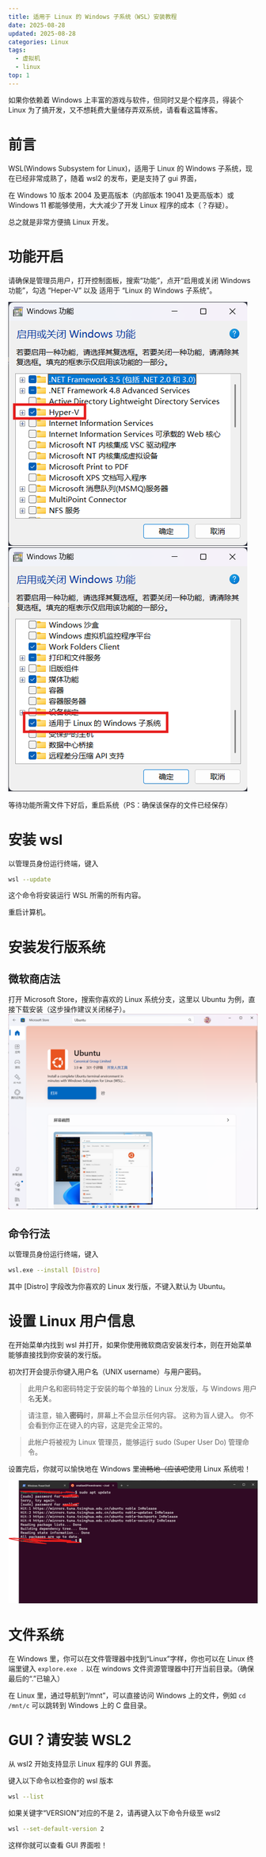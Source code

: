 ```yaml
---
title: 适用于 Linux 的 Windows 子系统（WSL）安装教程
date: 2025-08-28
updated: 2025-08-28
categories: Linux
tags:
  - 虚拟机
  - linux
top: 1
---
```


如果你依赖着 Windows 上丰富的游戏与软件，但同时又是个程序员，得装个 Linux 为了搞开发，又不想耗费大量储存弄双系统，请看看这篇博客。

<!-- more -->

# 前言

WSL(Windows Subsystem for Linux)，适用于 Linux 的 Windows 子系统，现在已经非常成熟了，随着 wsl2 的发布，更是支持了 gui 界面，

在 Windows 10 版本 2004 及更高版本（内部版本 19041 及更高版本）或 Windows 11 都能够使用，大大减少了开发 Linux 程序的成本（？存疑）。

总之就是非常方便搞 Linux 开发。

# 功能开启

请确保是管理员用户，打开控制面板，搜索“功能”，点开“启用或关闭 Windows 功能”，勾选 “Heper-V” 以及 适用于 “Linux 的 Windows 子系统”。

![](1.png)
![](2.png)

等待功能所需文件下好后，重启系统（PS：确保该保存的文件已经保存）

# 安装 wsl

以管理员身份运行终端，键入
```sh
wsl --update
```
这个命令将安装运行 WSL 所需的所有内容。

重启计算机。

# 安装发行版系统

## 微软商店法

打开 Microsoft Store，搜索你喜欢的 Linux 系统分支，这里以 Ubuntu 为例，直接下载安装（这步操作建议关闭梯子）。
![](3.png)

## 命令行法

以管理员身份运行终端，键入
```sh
wsl.exe --install [Distro]
```
其中 [Distro] 字段改为你喜欢的 Linux 发行版，不键入默认为 Ubuntu。

# 设置 Linux 用户信息

在开始菜单内找到 wsl 并打开，如果你使用微软商店安装发行本，则在开始菜单能够直接找到你安装的发行版。

初次打开会提示你键入用户名（UNIX username）与用户密码。

>此用户名和密码特定于安装的每个单独的 Linux 分发版，与 Windows 用户名**无关**。

> 请注意，输入**密码**时，屏幕上不会显示任何内容。 这称为盲人键入。 你不会看到你正在键入的内容，这是完全正常的。

> 此帐户将被视为 Linux 管理员，能够运行 sudo (Super User Do) 管理命令。

设置完后，你就可以愉快地在 Windows 里~~流畅地（应该吧~~使用 Linux 系统啦！

![](4.png)

# 文件系统

在 Windows 里，你可以在文件管理器中找到“Linux”字样，你也可以在 Linux 终端里键入 `explore.exe .` 以在 windows 文件资源管理器中打开当前目录。（确保最后的“.”已输入）

在 Linux 里，通过导航到“/mnt”，可以直接访问 Windows 上的文件，例如 `cd /mnt/c` 可以跳转到 Windows 上的 C 盘目录。

# GUI？请安装 WSL2

从 wsl2 开始支持显示 Linux 程序的 GUI 界面。

键入以下命令以检查你的 wsl 版本
```sh
wsl --list
```
如果关键字“VERSION”对应的不是 2，请再键入以下命令升级至 wsl2
```sh
wsl --set-default-version 2
```
这样你就可以查看 GUI 界面啦！